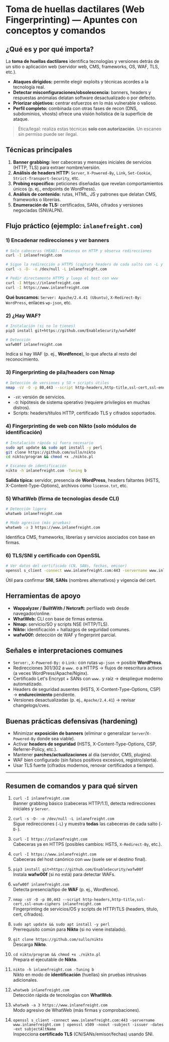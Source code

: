 
# Toma de huellas dactilares (Web Fingerprinting) — Apuntes con conceptos y comandos

## ¿Qué es y por qué importa?
La **toma de huellas dactilares** identifica tecnologías y versiones detrás de un sitio o aplicación web (servidor web, CMS, frameworks, OS, WAF, TLS, etc.).
- **Ataques dirigidos:** permite elegir exploits y técnicas acordes a la tecnología real.
- **Detectar misconfiguraciones/obsolescencia:** banners, headers y respuestas anómalas delatan software desactualizado o por defecto.
- **Priorizar objetivos:** centrar esfuerzos en lo más vulnerable o valioso.
- **Perfil completo:** combinada con otras fases de recon (DNS, subdominios, vhosts) ofrece una visión holística de la superficie de ataque.

> Ética/legal: realiza estas técnicas **solo con autorización**. Un escaneo sin permiso puede ser ilegal.

## Técnicas principales
1) **Banner grabbing:** leer cabeceras y mensajes iniciales de servicios (HTTP, TLS) para extraer nombre/versión.
2) **Análisis de headers HTTP:** `Server`, `X-Powered-By`, `Link`, `Set-Cookie`, `Strict-Transport-Security`, etc.
3) **Probing específico:** peticiones diseñadas que revelan comportamientos únicos (p. ej., endpoints de WordPress).
4) **Análisis de contenido:** rutas, HTML, JS y patrones que delatan CMS, frameworks o librerías.
5) **Enumeración de TLS:** certificados, SANs, cifrados y versiones negociadas (SNI/ALPN).

## Flujo práctico (ejemplo: `inlanefreight.com`)
### 1) Encadenar redirecciones y ver banners
```bash
# Solo cabeceras (HEAD). Comienza en HTTP y observa redirecciones
curl -I inlanefreight.com

# Sigue la redirección a HTTPS (captura headers de cada salto con -L y muestra cabeceras)
curl -s -D- -o /dev/null -L inlanefreight.com

# Pedir directamente HTTPS y luego el host con www
curl -I https://inlanefreight.com
curl -I https://www.inlanefreight.com
```
**Qué buscamos:** `Server: Apache/2.4.41 (Ubuntu)`, `X-Redirect-By: WordPress`, enlaces `wp-json`, etc.

### 2) ¿Hay WAF?
```bash
# Instalación (si no lo tienes)
pip3 install git+https://github.com/EnableSecurity/wafw00f

# Detección
wafw00f inlanefreight.com
```
Indica si hay WAF (p. ej., **Wordfence**), lo que afecta al resto del reconocimiento.

### 3) Fingerprinting de pila/headers con Nmap
```bash
# Detección de versiones y SO + scripts útiles
nmap -sV -O -p 80,443 --script http-headers,http-title,ssl-cert,ssl-enum-ciphers inlanefreight.com
```
- `-sV`: versión de servicios.
- `-O`: hipótesis de sistema operativo (requiere privilegios en muchas distros).
- Scripts: headers/títulos HTTP, certificado TLS y cifrados soportados.

### 4) Fingerprinting de web con Nikto (solo módulos de identificación)
```bash
# Instalación rápida si fuera necesario
sudo apt update && sudo apt install -y perl
git clone https://github.com/sullo/nikto
cd nikto/program && chmod +x ./nikto.pl

# Escaneo de identificación
nikto -h inlanefreight.com -Tuning b
```
**Salida típica:** servidor, presencia de **WordPress**, headers faltantes (HSTS, X-Content-Type-Options), archivos como `license.txt`, etc.

### 5) WhatWeb (firma de tecnologías desde CLI)
```bash
# Detección ligera
whatweb inlanefreight.com

# Modo agresivo (más pruebas)
whatweb -a 3 https://www.inlanefreight.com
```
Identifica CMS, frameworks, librerías y servicios asociados con base en firmas.

### 6) TLS/SNI y certificado con OpenSSL
```bash
# Ver datos del certificado (CN, SANs, fechas, emisor)
openssl s_client -connect www.inlanefreight.com:443 -servername www.inlanefreight.com </dev/null 2>/dev/null | openssl x509 -noout -subject -issuer -dates -ext subjectAltName
```
Útil para confirmar **SNI**, **SANs** (nombres alternativos) y vigencia del cert.

## Herramientas de apoyo
- **Wappalyzer / BuiltWith / Netcraft:** perfilado web desde navegador/online.
- **WhatWeb:** CLI con base de firmas extensa.
- **Nmap:** servicio/SO y scripts NSE (HTTP/TLS).
- **Nikto:** identificación + hallazgos de seguridad comunes.
- **wafw00f:** detección de WAF y fingerprint parcial.

## Señales e interpretaciones comunes
- `Server:`, `X-Powered-By:` o `Link:` con rutas `wp-json` → posible **WordPress**.
- Redirecciones 301/302 a `www.` o a HTTPS → flujos de reescritura activos (a veces WordPress/Apache/Nginx).
- Certificado Let's Encrypt + SANs con `www.` y raíz → despliegue moderno automatizado.
- Headers de seguridad ausentes (HSTS, X-Content-Type-Options, CSP) → **endurecimiento** pendiente.
- Versiones desactualizadas (p. ej., `Apache/2.4.41`) → revisar changelogs/cves.

## Buenas prácticas defensivas (hardening)
- Minimizar **exposición de banners** (eliminar o generalizar `Server`/`X-Powered-By` donde sea viable).
- Activar **headers de seguridad** (HSTS, X-Content-Type-Options, CSP, Referrer-Policy, etc.).
- Mantener **parches/actualizaciones** al día (servidor, CMS, plugins).
- WAF bien configurado (sin falsos positivos excesivos, registro/alerta).
- Usar TLS fuerte (cifrados modernos, renovar certificados a tiempo).

---
## Resumen de **comandos** y para qué sirven

1. `curl -I inlanefreight.com`  
   Banner grabbing básico (cabeceras HTTP/1.1), detecta redirecciones iniciales y `Server`.

2. `curl -s -D- -o /dev/null -L inlanefreight.com`  
   Sigue redirecciones (`-L`) y muestra **todas** las cabeceras de cada salto (`-D-`).

3. `curl -I https://inlanefreight.com`  
   Cabeceras ya en HTTPS (posibles cambios: HSTS, `X-Redirect-By`, etc.).

4. `curl -I https://www.inlanefreight.com`  
   Cabeceras del host canónico con `www` (suele ser el destino final).

5. `pip3 install git+https://github.com/EnableSecurity/wafw00f`  
   Instala **wafw00f** (si no está) para detectar WAFs.

6. `wafw00f inlanefreight.com`  
   Detecta presencia/tipo de **WAF** (p. ej., Wordfence).

7. `nmap -sV -O -p 80,443 --script http-headers,http-title,ssl-cert,ssl-enum-ciphers inlanefreight.com`  
   Fingerprinting de servicios/OS y scripts de HTTP/TLS (headers, título, cert, cifrados).

8. `sudo apt update && sudo apt install -y perl`  
   Prerrequisito común para **Nikto** (si no viene instalado).

9. `git clone https://github.com/sullo/nikto`  
   Descarga **Nikto**.

10. `cd nikto/program && chmod +x ./nikto.pl`  
    Prepara el ejecutable de **Nikto**.

11. `nikto -h inlanefreight.com -Tuning b`  
    Nikto en modo de **identificación** (huellas) sin pruebas intrusivas adicionales.

12. `whatweb inlanefreight.com`  
    Detección rápida de tecnologías con **WhatWeb**.

13. `whatweb -a 3 https://www.inlanefreight.com`  
    Modo agresivo de WhatWeb (más firmas y comprobaciones).

14. `openssl s_client -connect www.inlanefreight.com:443 -servername www.inlanefreight.com | openssl x509 -noout -subject -issuer -dates -ext subjectAltName`  
    Inspecciona **certificado TLS** (CN/SANs/emisor/fechas) usando SNI.
